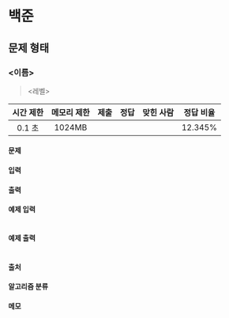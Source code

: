 # 백준

## 문제 형태

### <이름>
> <레벨>

| 시간 제한 | 메모리 제한 | 제출 | 정답 | 맞힌 사람 | 정답 비율 |
|:---------:|:-----------:|:----:|:----:|:---------:|:---------:|
| 0.1 초    | 1024MB      |      |      |           | 12.345%   |

#### 문제

#### 입력

#### 출력

#### 예제 입력

```
```

#### 예제 출력

```
```

#### 출처

#### 알고리즘 분류

#### 메모

